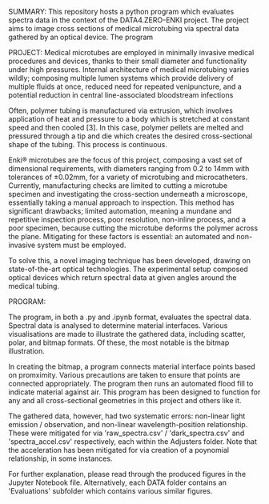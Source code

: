 SUMMARY:
This repository hosts a python program which evaluates spectra data in the context of the DATA4.ZERO-ENKI project. The project aims to image cross sections of medical microtubing via spectral data gathered by an optical device. The program 

PROJECT:
Medical microtubes are employed in minimally invasive medical procedures and devices, thanks to their small diameter and functionality under high pressures. Internal architecture of medical microtubing varies wildly; composing multiple lumen systems which provide delivery of multiple fluids at once, reduced need for repeated venipuncture, and a potential reduction in central line-associated bloodstream infections 

Often, polymer tubing is manufactured via extrusion, which involves application of heat and pressure to a body which is stretched at constant speed and then cooled [3]. In this case, polymer pellets are melted and pressured through a tip and die which creates the desired cross-sectional shape of the tubing. This process is continuous.

Enki® microtubes are the focus of this project, composing a vast set of dimensional requirements, with diameters ranging from 0.2 to 14mm with tolerances of ±0.02mm, for a variety of microtubing and microcatheters. Currently, manufacturing checks are limited to cutting a microtube specimen and investigating the cross-section underneath a microscope, essentially taking a manual approach to inspection. This method has significant drawbacks; limited automation, meaning a mundane and repetitive inspection process, poor resolution, non-inline process, and a poor specimen, because cutting the microtube deforms the polymer across the plane. Mitigating for these factors is essential: an automated and non-invasive system must be employed. 

To solve this, a novel imaging technique has been developed, drawing on state-of-the-art optical technologies. The experimental setup composed optical devices which return spectral data at given angles around the medical tubing. 


PROGRAM:

The program, in both a .py and .ipynb format, evaluates the spectral data. Spectral data is analysed to determine material interfaces. Various visualisations are made to illustrate the gathered data, including scatter, polar, and bitmap formats. Of these, the most notable is the bitmap illustration. 

In creating the bitmap, a program connects material interface points based on promximity. Various precautions are taken to ensure that points are connected appropriately. The program then runs an automated flood fill to indicate material against air. This program has been designed to function for any and all cross-sectional geometries in this project and others like it.

The gathered data, however, had two systematic errors: non-linear light emission / observation, and non-linear wavelength-position relationship. These were mitigated for via 'raw_spectra.csv' / 'dark_spectra.csv' and 'spectra_accel.csv' respectively, each within the Adjusters folder. Note that the acceleration has been mitigated for via creation of a poynomial relationship, in some instances. 

For further explanation, please read through the produced figures in the Jupyter Notebook file. Alternatively, each DATA folder contains an 'Evaluations' subfolder which contains various similar figures.
